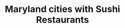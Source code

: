 ---
layout: state
title: Maryland cities with Sushi Restaurants
permalink: /maryland/
stateAbbr: MD
stateName: Maryland
place_type: Sushi Restaurant
---